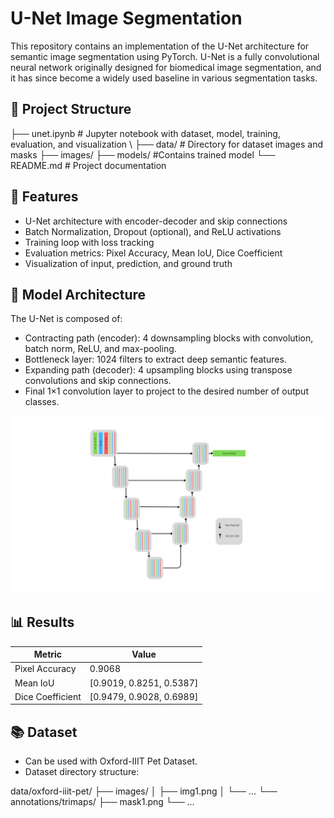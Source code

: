 # U-Net Image Segmentation

This repository contains an implementation of the U-Net architecture for semantic image segmentation using PyTorch. U-Net is a fully convolutional neural network originally designed for biomedical image segmentation, and it has since become a widely used baseline in various segmentation tasks.

## 📁 Project Structure

├── unet.ipynb # Jupyter notebook with dataset, model, training, evaluation, and visualization \\
├── data/ # Directory for dataset images and masks
├── images/
├── models/ #Contains trained model
└── README.md # Project documentation

## 🚀 Features

- U-Net architecture with encoder-decoder and skip connections
- Batch Normalization, Dropout (optional), and ReLU activations
- Training loop with loss tracking
- Evaluation metrics: Pixel Accuracy, Mean IoU, Dice Coefficient
- Visualization of input, prediction, and ground truth

## 🧠 Model Architecture

The U-Net is composed of:

- Contracting path (encoder): 4 downsampling blocks with convolution, batch norm, ReLU, and max-pooling.
- Bottleneck layer: 1024 filters to extract deep semantic features.
- Expanding path (decoder): 4 upsampling blocks using transpose convolutions and skip connections.
- Final 1×1 convolution layer to project to the desired number of output classes.

![U-Net Architecture](./images/Architecture.png)

## 📊 Results

| Metric           | Value                    |
| ---------------- | ------------------------ |
| Pixel Accuracy   | 0.9068                   |
| Mean IoU         | [0.9019, 0.8251, 0.5387] |
| Dice Coefficient | [0.9479, 0.9028, 0.6989] |

## 📚 Dataset

- Can be used with Oxford-IIIT Pet Dataset.
- Dataset directory structure:

data/oxford-iiit-pet/
├── images/
│ ├── img1.png
│ └── ...
└── annotations/trimaps/
├── mask1.png
└── ...
